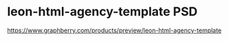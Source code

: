 # leon-html-agency-template PSD
  https://www.graphberry.com/products/preview/leon-html-agency-template
